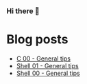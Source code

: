 ### Hi there 👋

<!--
**egydiopacheco/egydiopacheco** is a ✨ _special_ ✨ repository because its `README.md` (this file) appears on your GitHub profile.

Here are some ideas to get you started:

- 🔭 I’m currently working on ...
- 🌱 I’m currently learning ...
- 👯 I’m looking to collaborate on ...
- 🤔 I’m looking for help with ...
- 💬 Ask me about ...
- 📫 How to reach me: ...
- 😄 Pronouns: ...
- ⚡ Fun fact: ...
-->

# Blog posts
<!-- BLOG-POST-LIST:START -->
- [C 00 - General tips](/2021/07/15/General-Tips-3/)
- [Shell 01 - General tips](/2021/07/14/General-Tips-2/)
- [Shell 00 - General tips](/2021/07/13/General-Tips/)
<!-- BLOG-POST-LIST:END -->
